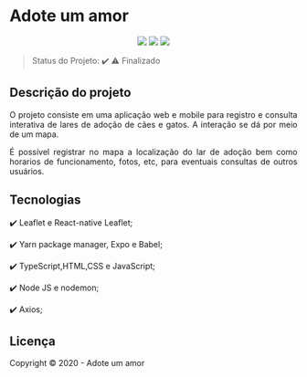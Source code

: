 
<h1>Adote um amor</h1> 

<p align="center">
  <img src="https://img.shields.io/static/v1?label=react&message=framework&color=blue&style=for-the-badge&logo=REACT"/>
  <img src="https://img.shields.io/static/v1?label=NodejS&message=Backend&color=blue&style=for-the-badge&logo=nodeJS"/>
   <img src="http://img.shields.io/static/v1?label=STATUS&message=Terminado&color=GREEN&style=for-the-badge"/>
</p>

> Status do Projeto: :heavy_check_mark: :warning:  Finalizado



## Descrição do projeto 

<p align="justify">
  O projeto consiste em uma aplicação web e mobile para registro e consulta interativa de lares de adoção de cães e gatos. A interação se dá por meio de um mapa.

</p>
<p align="justify">
  É possível registrar no mapa a localização do lar de adoção bem como horarios de funcionamento, fotos, etc, para eventuais consultas de outros usuários.
</p>


## Tecnologias

:heavy_check_mark: Leaflet e React-native Leaflet;

:heavy_check_mark: Yarn package manager, Expo e Babel;

:heavy_check_mark: TypeScript,HTML,CSS e JavaScript;

:heavy_check_mark: Node JS e nodemon;

:heavy_check_mark: Axios;


## Licença 

Copyright :copyright: 2020 - Adote um amor
